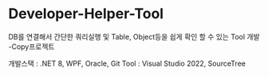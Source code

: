 # Developer-Helper-Tool

DB를 연결해서 간단한 쿼리실행 및 Table, Object등을 쉽게 확인 할 수 있는 Tool 개발 -Copy프로젝트

개발스택 : .NET 8, WPF, Oracle, Git
Tool : Visual Studio 2022, SourceTree
